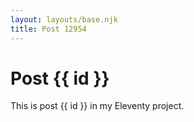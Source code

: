 ```yaml
---
layout: layouts/base.njk
title: Post 12954
---
```


# Post {{ id }}

This is post {{ id }} in my Eleventy project.
